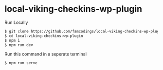 # local-viking-checkins-wp-plugin

Run Locally
```bash
$ git clone https://github.com/famcodings/local-viking-checkins-wp-plugin.git
$ cd local-viking-checkins-wp-plugin
$ npm i
$ npm run dev 
```
Run this command in a seperate terminal
```
$ npm run serve
```